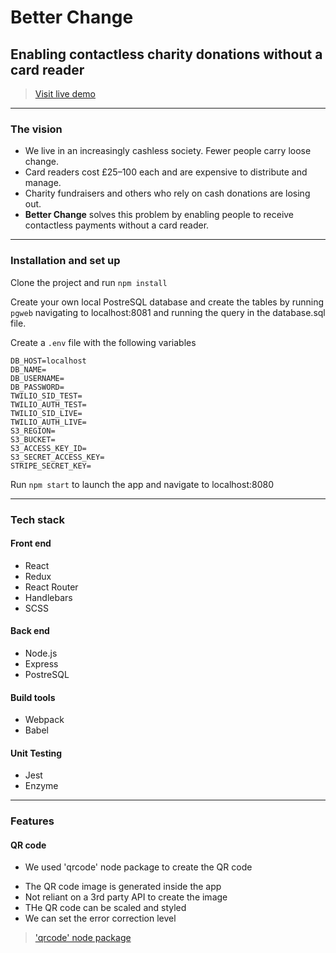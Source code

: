 # Better Change
## Enabling contactless charity donations without a card reader

> [Visit live demo](https://www.betterchange.net)

--- 

### The vision

+ We live in an increasingly cashless society. Fewer people carry loose change.
+ Card readers cost £25–100 each and are expensive to distribute and manage.
+ Charity fundraisers and others who rely on cash donations are losing out.
+ **Better Change** solves this problem by enabling people to receive contactless payments without a card reader.

---

### Installation and set up
Clone the project and run `npm install`

Create your own local PostreSQL database and create the tables by running `pgweb` navigating to localhost:8081 and running the query in the database.sql file.

Create a `.env` file with the following variables
```
DB_HOST=localhost
DB_NAME=
DB_USERNAME=
DB_PASSWORD=
TWILIO_SID_TEST=
TWILIO_AUTH_TEST=
TWILIO_SID_LIVE=
TWILIO_AUTH_LIVE=
S3_REGION=
S3_BUCKET=
S3_ACCESS_KEY_ID=
S3_SECRET_ACCESS_KEY=
STRIPE_SECRET_KEY=
```
Run `npm start` to launch the app and navigate to localhost:8080

---

### Tech stack

#### Front end
 - React
 - Redux
 - React Router
 - Handlebars
 - SCSS

#### Back end
- Node.js
- Express
- PostreSQL

#### Build tools
- Webpack
- Babel

#### Unit Testing
- Jest
- Enzyme
---

### Features

#### QR code 

- We used 'qrcode' node package to create the QR code
+ The QR code image is generated inside the app
+ Not reliant on a 3rd party API to create the image
+ THe QR code can be scaled and styled
+ We can set the error correction level

> ['qrcode' node package](https://www.npmjs.com/package/qrcode)

